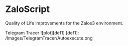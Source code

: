 # ZaloScript
Quality of Life improvements for the Zalos3 environment. 



Telegram Tracer
![plot][def1]
[def1]: /Images/TelegramTracer/Autoexecute.png